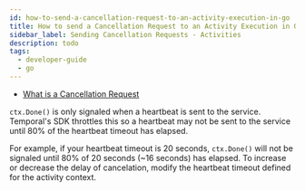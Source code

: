 ```yaml
---
id: how-to-send-a-cancellation-request-to-an-activity-execution-in-go
title: How to send a Cancellation Request to an Activity Execution in Go
sidebar_label: Sending Cancellation Requests - Activities
description: todo
tags:
  - developer-guide
  - go
---
```


- [What is a Cancellation Request](/docs/content/what-is-a-cancellation-request)

`ctx.Done()` is only signaled when a heartbeat is sent to the service.
Temporal's SDK throttles this so a heartbeat may not be sent to the service until 80% of the heartbeat timeout has elapsed.

For example, if your heartbeat timeout is 20 seconds, `ctx.Done()` will not be signaled until 80% of 20 seconds (~16 seconds) has elapsed.
To increase or decrease the delay of cancelation, modify the heartbeat timeout defined for the activity context.
